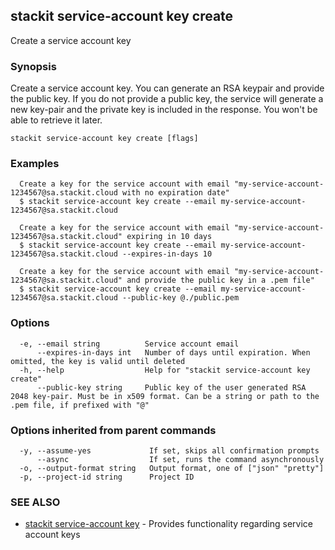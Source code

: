 ## stackit service-account key create

Create a service account key

### Synopsis

Create a service account key.
You can generate an RSA keypair and provide the public key.
If you do not provide a public key, the service will generate a new key-pair and the private key is included in the response. You won't be able to retrieve it later.

```
stackit service-account key create [flags]
```

### Examples

```
  Create a key for the service account with email "my-service-account-1234567@sa.stackit.cloud with no expiration date"
  $ stackit service-account key create --email my-service-account-1234567@sa.stackit.cloud

  Create a key for the service account with email "my-service-account-1234567@sa.stackit.cloud" expiring in 10 days
  $ stackit service-account key create --email my-service-account-1234567@sa.stackit.cloud --expires-in-days 10

  Create a key for the service account with email "my-service-account-1234567@sa.stackit.cloud" and provide the public key in a .pem file"
  $ stackit service-account key create --email my-service-account-1234567@sa.stackit.cloud --public-key @./public.pem
```

### Options

```
  -e, --email string          Service account email
      --expires-in-days int   Number of days until expiration. When omitted, the key is valid until deleted
  -h, --help                  Help for "stackit service-account key create"
      --public-key string     Public key of the user generated RSA 2048 key-pair. Must be in x509 format. Can be a string or path to the .pem file, if prefixed with "@"
```

### Options inherited from parent commands

```
  -y, --assume-yes             If set, skips all confirmation prompts
      --async                  If set, runs the command asynchronously
  -o, --output-format string   Output format, one of ["json" "pretty"]
  -p, --project-id string      Project ID
```

### SEE ALSO

* [stackit service-account key](./stackit_service-account_key.md)	 - Provides functionality regarding service account keys

